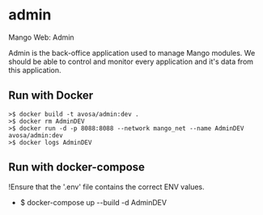 # admin
Mango Web: Admin

Admin is the back-office application used to manage Mango modules.
We should be able to control and monitor every application and it's data from this application.

## Run with Docker
```
>$ docker build -t avosa/admin:dev .
>$ docker rm AdminDEV
>$ docker run -d -p 8088:8088 --network mango_net --name AdminDEV avosa/admin:dev 
>$ docker logs AdminDEV
```

## Run with docker-compose
!Ensure that the '.env' file contains the correct ENV values.
* $ docker-compose up --build -d AdminDEV